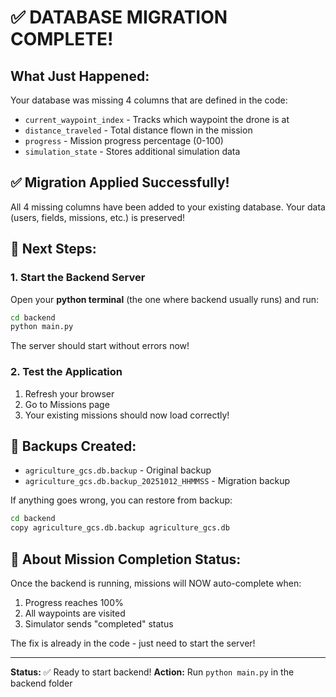 # ✅ DATABASE MIGRATION COMPLETE!

## What Just Happened:

Your database was missing 4 columns that are defined in the code:
- `current_waypoint_index` - Tracks which waypoint the drone is at
- `distance_traveled` - Total distance flown in the mission  
- `progress` - Mission progress percentage (0-100)
- `simulation_state` - Stores additional simulation data

## ✅ Migration Applied Successfully!

All 4 missing columns have been added to your existing database.
Your data (users, fields, missions, etc.) is preserved!

## 🚀 Next Steps:

### 1. Start the Backend Server

Open your **python terminal** (the one where backend usually runs) and run:

```bash
cd backend
python main.py
```

The server should start without errors now!

### 2. Test the Application

1. Refresh your browser
2. Go to Missions page
3. Your existing missions should now load correctly!

## 📁 Backups Created:

- `agriculture_gcs.db.backup` - Original backup
- `agriculture_gcs.db.backup_20251012_HHMMSS` - Migration backup

If anything goes wrong, you can restore from backup:
```bash
cd backend
copy agriculture_gcs.db.backup agriculture_gcs.db
```

## 🎯 About Mission Completion Status:

Once the backend is running, missions will NOW auto-complete when:
1. Progress reaches 100%
2. All waypoints are visited  
3. Simulator sends "completed" status

The fix is already in the code - just need to start the server!

---

**Status:** ✅ Ready to start backend!
**Action:** Run `python main.py` in the backend folder
